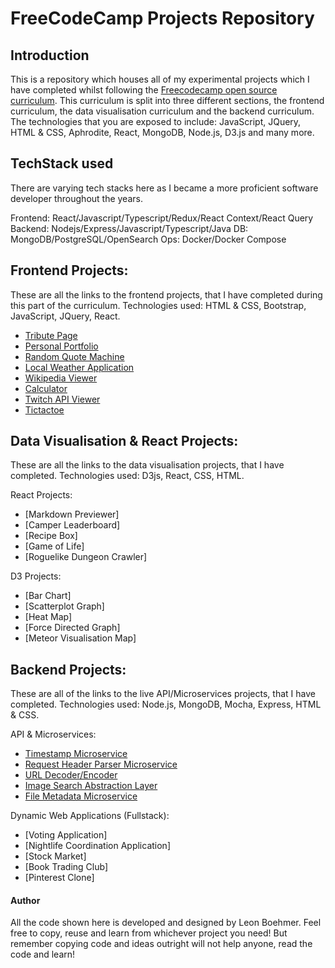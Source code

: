 # FreeCodeCamp Projects Repository

## Introduction
This is a repository which houses all of my experimental projects which I have completed whilst following the [Freecodecamp open source curriculum](https://www.freecodecamp.com). This curriculum is split into three different sections, the frontend curriculum, the data visualisation curriculum and the backend curriculum. The technologies that you are exposed to include: JavaScript, JQuery, HTML & CSS, Aphrodite, React, MongoDB, Node.js, D3.js and many more.

## TechStack used

There are varying tech stacks here as I became a more proficient software developer throughout the years. 

Frontend: React/Javascript/Typescript/Redux/React Context/React Query
Backend: Nodejs/Express/Javascript/Typescript/Java
DB: MongoDB/PostgreSQL/OpenSearch
Ops: Docker/Docker Compose

## Frontend Projects:
These are all the links to the frontend projects, that I have completed during this part of the curriculum. Technologies used: HTML & CSS, Bootstrap, JavaScript, JQuery, React.

- [Tribute Page](http://tribute-leon.surge.sh/)
- [Personal Portfolio](http://portfolio-leon.surge.sh/)
- [Random Quote Machine](http://randomquotemachine.mortuie.com/)
- [Local Weather Application](http://localweather.mortuie.com/)
- [Wikipedia Viewer](http://wikipediaviewer.mortuie.com/)
- [Calculator](http://calculator.mortuie.com/)
- [Twitch API Viewer](http://twitchapi.mortuie.com/)
- [Tictactoe](http://tictactoe.mortuie.com)

## Data Visualisation & React Projects: 
These are all the links to the data visualisation projects, that I have completed. Technologies used: D3js, React, CSS, HTML.

React Projects:
- [Markdown Previewer]
- [Camper Leaderboard]
- [Recipe Box]
- [Game of Life]
- [Roguelike Dungeon Crawler]

D3 Projects:
- [Bar Chart]
- [Scatterplot Graph]
- [Heat Map]
- [Force Directed Graph]
- [Meteor Visualisation Map]

## Backend Projects:
These are all of the links to the live API/Microservices projects, that I have completed. Technologies used: Node.js, MongoDB, Mocha, Express, HTML & CSS.

API & Microservices:
- [Timestamp Microservice](https://damp-thicket-24709.herokuapp.com/)
- [Request Header Parser Microservice](https://fierce-brook-48467.herokuapp.com/)
- [URL Decoder/Encoder](https://dry-headland-15859.herokuapp.com/)
- [Image Search Abstraction Layer](https://aqueous-reaches-46032.herokuapp.com/)
- [File Metadata Microservice](https://limitless-bayou-36453.herokuapp.com/)


Dynamic Web Applications (Fullstack):
- [Voting Application]
- [Nightlife Coordination Application]
- [Stock Market]
- [Book Trading Club]
- [Pinterest Clone]

#### Author
All the code shown here is developed and designed by Leon Boehmer. Feel free to copy, reuse and learn from whichever project you need! But remember copying code and ideas outright will not help anyone, read the code and learn!
